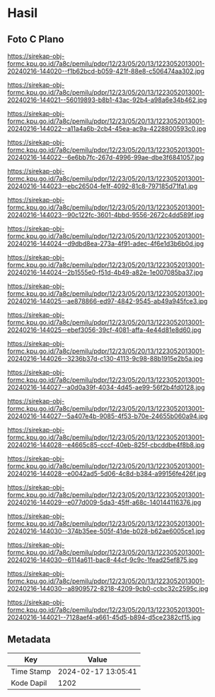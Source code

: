 # Hasil

## Foto C Plano

https://sirekap-obj-formc.kpu.go.id/7a8c/pemilu/pdpr/12/23/05/20/13/1223052013001-20240216-144020--f1b62bcd-b059-421f-88e8-c506474aa302.jpg

https://sirekap-obj-formc.kpu.go.id/7a8c/pemilu/pdpr/12/23/05/20/13/1223052013001-20240216-144021--56019893-b8b1-43ac-92b4-a98a6e34b462.jpg

https://sirekap-obj-formc.kpu.go.id/7a8c/pemilu/pdpr/12/23/05/20/13/1223052013001-20240216-144022--a11a4a6b-2cb4-45ea-ac9a-4228800593c0.jpg

https://sirekap-obj-formc.kpu.go.id/7a8c/pemilu/pdpr/12/23/05/20/13/1223052013001-20240216-144022--6e6bb7fc-267d-4996-99ae-dbe3f6841057.jpg

https://sirekap-obj-formc.kpu.go.id/7a8c/pemilu/pdpr/12/23/05/20/13/1223052013001-20240216-144023--ebc26504-fe1f-4092-81c8-797185d71fa1.jpg

https://sirekap-obj-formc.kpu.go.id/7a8c/pemilu/pdpr/12/23/05/20/13/1223052013001-20240216-144023--90c122fc-3601-4bbd-9556-2672c4dd589f.jpg

https://sirekap-obj-formc.kpu.go.id/7a8c/pemilu/pdpr/12/23/05/20/13/1223052013001-20240216-144024--d9dbd8ea-273a-4f91-adec-4f6e1d3b6b0d.jpg

https://sirekap-obj-formc.kpu.go.id/7a8c/pemilu/pdpr/12/23/05/20/13/1223052013001-20240216-144024--2b1555e0-f51d-4b49-a82e-1e007085ba37.jpg

https://sirekap-obj-formc.kpu.go.id/7a8c/pemilu/pdpr/12/23/05/20/13/1223052013001-20240216-144025--ae878866-ed97-4842-9545-ab49a945fce3.jpg

https://sirekap-obj-formc.kpu.go.id/7a8c/pemilu/pdpr/12/23/05/20/13/1223052013001-20240216-144025--ebef3056-39cf-4081-affa-4e44d81e8d60.jpg

https://sirekap-obj-formc.kpu.go.id/7a8c/pemilu/pdpr/12/23/05/20/13/1223052013001-20240216-144026--3236b37d-c130-4113-9c98-88b1915e2b5a.jpg

https://sirekap-obj-formc.kpu.go.id/7a8c/pemilu/pdpr/12/23/05/20/13/1223052013001-20240216-144027--a0d0a39f-4034-4d45-ae99-56f2b4fd0128.jpg

https://sirekap-obj-formc.kpu.go.id/7a8c/pemilu/pdpr/12/23/05/20/13/1223052013001-20240216-144027--5a407e4b-9085-4f53-b70e-24655b060a94.jpg

https://sirekap-obj-formc.kpu.go.id/7a8c/pemilu/pdpr/12/23/05/20/13/1223052013001-20240216-144028--e4665c85-cccf-40eb-825f-cbcddbe4f8b8.jpg

https://sirekap-obj-formc.kpu.go.id/7a8c/pemilu/pdpr/12/23/05/20/13/1223052013001-20240216-144028--e0042ad5-5d06-4c8d-b384-a99156fe426f.jpg

https://sirekap-obj-formc.kpu.go.id/7a8c/pemilu/pdpr/12/23/05/20/13/1223052013001-20240216-144029--e077d009-5da3-45ff-a68c-140144116376.jpg

https://sirekap-obj-formc.kpu.go.id/7a8c/pemilu/pdpr/12/23/05/20/13/1223052013001-20240216-144030--374b35ee-505f-41de-b028-b62ae6005ce1.jpg

https://sirekap-obj-formc.kpu.go.id/7a8c/pemilu/pdpr/12/23/05/20/13/1223052013001-20240216-144030--6114a611-bac8-44cf-9c9c-1fead25ef875.jpg

https://sirekap-obj-formc.kpu.go.id/7a8c/pemilu/pdpr/12/23/05/20/13/1223052013001-20240216-144030--a8909572-8218-4209-9cb0-ccbc32c2595c.jpg

https://sirekap-obj-formc.kpu.go.id/7a8c/pemilu/pdpr/12/23/05/20/13/1223052013001-20240216-144021--7128aef4-a661-45d5-b894-d5ce2382cf15.jpg


## Metadata

| Key        | Value               |
| ---------- | ------------------- |
| Time Stamp | 2024-02-17 13:05:41 |
| Kode Dapil | 1202                |



